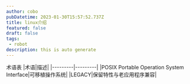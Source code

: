 ```yaml
---
author: cobo
pubDatetime: 2023-01-30T15:57:52.737Z
title: linux介绍
featured: false
draft: false
tags:
 - robot
description: this is auto generate
---
```

术语表
|术语|描述|
|---------|---------|
|POSIX Portable Operation System Interface|可移植操作系统|
|LEGACY|保留特性与老应用程序兼容|
